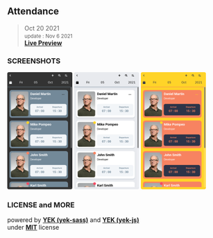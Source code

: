 ## Attendance

> Oct 20 2021\
> <small>update : Nov 6 2021</small>\
> <a href="https://codepen.io/miko-github/full/QWMmbxp" target="_blank"><strong>Live Preview</strong></a>

<!--
Hi theSre 👋,
if you like my `README.md`, don't worry, use them 🤗
i mean you can copy/paste them 😉
because i love ❤️ opensource, did you like it?
-->
<!-- [![Open Source Love][badge-open-source]][social-github] -->

### SCREENSHOTS

<img src="./screenshots/screenshot-2.png" title="DARK THEME" alt="attendance - miko-github - 2021" width="150" height="270" /> <img src="./screenshots/screenshot-1.png" title="LIGHT/DEFAULT THEME" alt="attendance - mikoloism - 2021" width="150" height="270" /> <img src="./screenshots/screenshot-3.png" title="VARIANT THEME" alt="attendance - mikoloism - 2021" width="150" height="270" />

### LICENSE and MORE

powered by [<strong>YEK (yek-sass)</strong>](https://github.com/yek-org/yek-sass) and [<strong>YEK (yek-js)</strong>](https://github.com/yek-org/yek-js)\
under [<strong>MIT</strong>](./LICENSE) license

